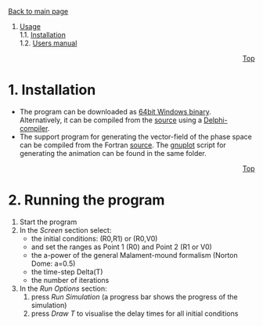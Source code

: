 <a id='Top'></a>[Back to main page](../README.md)

1. [Usage](#Top)<br />
    1.1. [Installation](#Instal)<br />
    1.2. [Users manual](#Manual)<br />

<div ALIGN="right"  > 
    
[Top](#Top)  </div>

# <a id='Install'></a> 1. Installation
* The program can be downloaded as [64bit Windows binary](../bin/). Alternatively, it can be compiled 
from the [source](../source/DomeExplorer) using a [Delphi-compiler](https://www.embarcadero.com/products/delphi). 
* The support program for generating the vector-field of the phase space can be
compiled from the Fortran [source](../source/PhaseSpace). The [gnuplot](http://www.gnuplot.info/) script
for generating the animation can be found in the same folder.

<div ALIGN="right"  > 
    
[Top](#Top)  </div>

# <a id='Manual'></a> 2. Running the program
1. Start the program
2. In the *Screen* section select:
    * the initial conditions: (R0,R1) or (R0,V0)
    * and set the ranges as Point 1 (R0) and Point 2 (R1 or V0)
    * the a-power of the general Malament-mound formalism 
	   (Norton Dome: a=0.5)
    * the time-step Delta(T)
    * the number of iterations
3. In the *Run Options* section:
	1. press *Run Simulation* (a progress bar shows the progress of the simulation)
    2. press *Draw T* to visualise the delay times for all initial conditions 	


